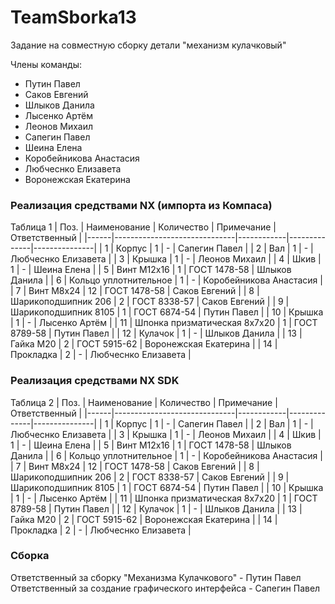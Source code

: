 # TeamSborka13
Задание на совместную сборку детали "механизм кулачковый"

Члены команды:
- Путин Павел
- Саков Евгений
- Шлыков Данила
- Лысенко Артём
- Леонов Михаил
- Сапегин Павел
- Шеина Елена
- Коробейникова Анастасия
- Любчеснко Елизавета
- Воронежская Екатерина

### Реализация средствами NX (импорта из Компаса)

Таблица 1
| Поз. | Наименование                 | Количество | Примечание   | Ответственный |
|------|------------------------------|------------|--------------|---------------|
| 1    | Корпус                       | 1          | -            | Сапегин Павел |
| 2    | Вал                          | 1          | -            | Любчеснко Елизавета |
| 3    | Крышка                       | 1          | -            | Леонов Михаил |
| 4    | Шкив                         | 1          | -            | Шеина Елена   |
| 5    | Винт М12х16                  | 1          | ГОСТ 1478-58 | Шлыков Данила |
| 6    | Кольцо уплотнительное        | 1          | -            | Коробейникова Анастасия |
| 7    | Винт М8х24                   | 12         | ГОСТ 1478-58 | Саков Евгений |
| 8    | Шарикоподшипник 206          | 2          | ГОСТ 8338-57 | Саков Евгений |
| 9    | Шарикоподшипник 8105         | 1          | ГОСТ 6874-54 | Путин Павел   |
| 10   | Крышка                       | 1          | -            | Лысенко Артём |
| 11   | Шпонка призматическая 8х7х20 | 1          | ГОСТ 8789-58 | Путин Павел   |
| 12   | Кулачок                      | 1          | -            | Шлыков Данила |
| 13   | Гайка М20                    | 2          | ГОСТ 5915-62 | Воронежская Екатерина |
| 14   | Прокладка                    | 2          | -            | Любчеснко Елизавета |


### Реализация средствами NX SDK

Таблица 2
| Поз. | Наименование                 | Количество | Примечание   | Ответственный |
|------|------------------------------|------------|--------------|---------------|
| 1    | Корпус                       | 1          | -            | Сапегин Павел |
| 2    | Вал                          | 1          | -            | Любчеснко Елизавета |
| 3    | Крышка                       | 1          | -            | Леонов Михаил |
| 4    | Шкив                         | 1          | -            | Шеина Елена   |
| 5    | Винт М12х16                  | 1          | ГОСТ 1478-58 | Шлыков Данила |
| 6    | Кольцо уплотнительное        | 1          | -            | Коробейникова Анастасия |
| 7    | Винт М8х24                   | 12         | ГОСТ 1478-58 | Саков Евгений |
| 8    | Шарикоподшипник 206          | 2          | ГОСТ 8338-57 | Саков Евгений |
| 9    | Шарикоподшипник 8105         | 1          | ГОСТ 6874-54 | Путин Павел   |
| 10   | Крышка                       | 1          | -            | Лысенко Артём |
| 11   | Шпонка призматическая 8х7х20 | 1          | ГОСТ 8789-58 | Путин Павел   |
| 12   | Кулачок                      | 1          | -            | Шлыков Данила |
| 13   | Гайка М20                    | 2          | ГОСТ 5915-62 | Воронежская Екатерина |
| 14   | Прокладка                    | 2          | -            | Любчеснко Елизавета |


### Сборка
Ответственный за сборку "Механизма Кулачкового" - Путин Павел
Ответственный за создание графического интерфейса - Сапегин Павел